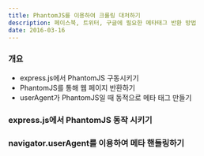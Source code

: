 ```yaml
---
title: PhantomJS를 이용하여 크롤링 대처하기
description: 페이스북, 트위터, 구글에 필요한 메타태그 반환 방법
date: 2016-03-16
---
```


### 개요

* express.js에서 PhantomJS 구동시키기
* PhantomJS를 통해 웹 페이지 반환하기
* userAgent가 PhantomJS일 때 동적으로 메타 태그 만들기

### express.js에서 PhantomJS 동작 시키기

### navigator.userAgent를 이용하여 메타 핸들링하기



[PhantomJS]: http://afrobambacar.github.io/2016/03/%EB%88%88%EC%97%90-%EB%B3%B4%EC%9D%B4%EC%A7%80-%EC%95%8A%EB%8A%94-%EB%B8%8C%EB%9D%BC%EC%9A%B0%EC%A0%80-phantomjs.html
[SEO for single page apps]: https://cdnjs.com/libraries/backbone.js/tutorials/seo-for-single-page-apps
[ajax crawling]: https://developers.google.com/webmasters/ajax-crawling/docs/learn-more
[Deprecating our AJAX crawling scheme]: https://googlewebmastercentral.blogspot.kr/2015/10/deprecating-our-ajax-crawling-scheme.html
[Updating our technical Webmaster Guidelines]: https://googlewebmastercentral.blogspot.kr/2014/10/updating-our-technical-webmaster.html
[Progressive enhancement]: https://en.wikipedia.org/wiki/Progressive_enhancement